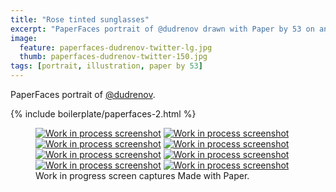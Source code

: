 ```yaml
---
title: "Rose tinted sunglasses"
excerpt: "PaperFaces portrait of @dudrenov drawn with Paper by 53 on an iPad."
image: 
  feature: paperfaces-dudrenov-twitter-lg.jpg
  thumb: paperfaces-dudrenov-twitter-150.jpg
tags: [portrait, illustration, paper by 53]
---
```


PaperFaces portrait of [@dudrenov](http://twitter.com/dudrenov).

{% include boilerplate/paperfaces-2.html %}

<figure class="third">
  <a href="{{ site.url }}/images/paperfaces-dudrenov-process-1-lg.jpg"><img src="{{ site.url }}/images/paperfaces-dudrenov-process-1-600.jpg" alt="Work in process screenshot"></a>
  <a href="{{ site.url }}/images/paperfaces-dudrenov-process-2-lg.jpg"><img src="{{ site.url }}/images/paperfaces-dudrenov-process-2-600.jpg" alt="Work in process screenshot"></a>
  <a href="{{ site.url }}/images/paperfaces-dudrenov-process-3-lg.jpg"><img src="{{ site.url }}/images/paperfaces-dudrenov-process-3-600.jpg" alt="Work in process screenshot"></a>
  <a href="{{ site.url }}/images/paperfaces-dudrenov-process-4-lg.jpg"><img src="{{ site.url }}/images/paperfaces-dudrenov-process-4-600.jpg" alt="Work in process screenshot"></a>
  <a href="{{ site.url }}/images/paperfaces-dudrenov-process-5-lg.jpg"><img src="{{ site.url }}/images/paperfaces-dudrenov-process-5-600.jpg" alt="Work in process screenshot"></a>
  <a href="{{ site.url }}/images/paperfaces-dudrenov-process-6-lg.jpg"><img src="{{ site.url }}/images/paperfaces-dudrenov-process-6-600.jpg" alt="Work in process screenshot"></a>
  <a href="{{ site.url }}/images/paperfaces-dudrenov-process-7-lg.jpg"><img src="{{ site.url }}/images/paperfaces-dudrenov-process-7-600.jpg" alt="Work in process screenshot"></a>
  <a href="{{ site.url }}/images/paperfaces-dudrenov-process-8-lg.jpg"><img src="{{ site.url }}/images/paperfaces-dudrenov-process-8-600.jpg" alt="Work in process screenshot"></a>
  <figcaption>Work in progress screen captures Made with Paper.</figcaption>
</figure>